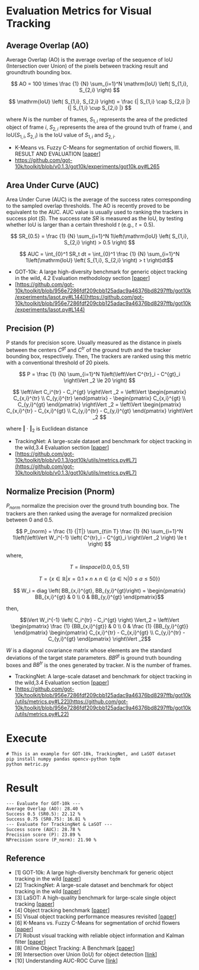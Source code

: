 # Evaluation Metrics for Visual Tracking

## Average Overlap (AO)

Average Overlap (AO) is the average overlap of the sequence of IoU (Intersection over Union) of the pixels between tracking result and groundtruth bounding box.

$$ AO = 100 \times \frac {1} {N} \sum_{i=1}^N \mathrm{IoU} \left( S_{1,i}, S_{2,i} \right) $$

$$ \mathrm{IoU} \left( S_{1,i}, S_{2,i} \right) = \frac {| S_{1,i} \cap S_{2,i} |} {| S_{1,i} \cup S_{2,i} |} $$

where $N$ is the number of frames, $S_{1,i}$ represents the area of the predicted object of frame $i$, $S_{2,i}$ represents the area of the ground truth of frame $i$, and $\mathrm{IoU} \left( S_{1,i}, S_{2,i} \right)$ is the IoU value of $S_{1,i}$ and $S_{2,i}$.

* K-Means vs. Fuzzy C-Means for segmentation of orchid flowers, III. RESULT AND EVALUATION
[[paper](https://www.researchgate.net/publication/311409493_K-Means_vs_Fuzzy_C-Means_for_Segmentation_of_Orchid_Flowers)]
* https://github.com/got-10k/toolkit/blob/v0.1.3/got10k/experiments/got10k.py#L265

## Area Under Curve (AUC)

Area Under Curve (AUC) is the average of the success rates corresponding to the sampled overlap thresholds. The AO is recently proved to be equivalent to the AUC. AUC value is usually used to ranking the trackers in success plot $(S)$. The success rate $SR$ is measured as the $\mathrm{IoU}$, by testing whether $\mathrm{IoU}$ is larger than a certain threshold $t$ (e.g., $t=0.5$).

$$ SR_{0.5} = \frac {1} {N} \sum_{i=1}^N 1\left(\mathrm{IoU} \left( S_{1,i}, S_{2,i} \right) > 0.5 \right) $$ 

$$ AUC = \int_{0}^1 SR_t dt = \int_{0}^1 \frac {1} {N} \sum_{i=1}^N 1\left(\mathrm{IoU} \left( S_{1,i}, S_{2,i} \right) > t \right)dt$$

* GOT-10k: A large high-diversity benchmark for generic object tracking in the wild, 4.2 Evaluation methodology section
[[paper](https://arxiv.org/pdf/1810.11981.pdf)]
* [https://github.com/got-10k/toolkit/blob/956e7286fdf209cbb125adac9a46376bd8297ffb/got10k/experiments/lasot.py#L144](https://github.com/got-10k/toolkit/blob/956e7286fdf209cbb125adac9a46376bd8297ffb/got10k/experiments/lasot.py#L144)

## Precision (P)
P stands for precision score. Usually measured as the distance in pixels between the centers $C^{gt}$ and $C^{tr}$ of the ground truth and the tracker bounding box, respectively. Then, The trackers are ranked using this metric with a conventional threshold of 20 pixels.

$$ P = \frac {1} {N} \sum_{i=1}^N 1\left(\left\Vert C^{tr}_i - C^{gt}_i \right\Vert _2 \le 20 \right) $$

$$ \left\Vert C_i^{tr} - C_i^{gt} \right\Vert _2 = \left\Vert \begin{pmatrix} C_{x,i}^{tr} \\ 
C_{y,i}^{tr} 
\end{pmatrix} - 
\begin{pmatrix} C_{x,i}^{gt} \\ 
C_{y,i}^{gt} 
\end{pmatrix} \right\Vert _2 = \left\Vert \begin{pmatrix} C_{x,i}^{tr} - C_{x,i}^{gt} \\ 
C_{y,i}^{tr} - C_{y,i}^{gt} 
\end{pmatrix} \right\Vert _2 $$

where $\Vert \cdot \Vert _2$ is Euclidean distance
* TrackingNet: A large-scale dataset and benchmark for object tracking in the wild,3.4 Evaluation section [[paper](https://arxiv.org/pdf/1803.10794.pdf)]
* [https://github.com/got-10k/toolkit/blob/v0.1.3/got10k/utils/metrics.py#L7](https://github.com/got-10k/toolkit/blob/v0.1.3/got10k/utils/metrics.py#L7)

## Normalize Precision (Pnorm)
$P_{norm}$ normalize the precision over the ground truth bounding box. The trackers are then ranked using the average for normalized precision between 0 and 0.5.

$$ P_{norm} = \frac {1} {|T|} \sum_{t\in T} \frac {1} {N} \sum_{i=1}^N 1\left(\left\Vert W_i^{-1} \left( C^{tr}_i - C^{gt}_i \right\Vert _2 \right) \le t \right) $$

where,

$$ T = linspace(0.0, 0.5, 51)$$

$$ T = \lbrace x \in \mathbb{R} | x = 0.1 \times n \land n \in \lbrace a \in \mathbb{N} | 0 \le a \le 50 \rbrace \rbrace$$

$$ W_i = diag \left( BB_{x,i}^{gt}, BB_{y,i}^{gt}\right) = \begin{pmatrix} BB_{x,i}^{gt} & 0 \\ 
0 & BB_{y,i}^{gt} 
\end{pmatrix}$$

then, 

$$\Vert W_i^{-1} \left( C_i^{tr} - C_i^{gt} \right) \Vert_2 = \left\Vert \begin{pmatrix} \frac {1} {BB_{x,i}^{gt}} & 0 \\ 
0 & \frac {1} {BB_{y,i}^{gt}} 
\end{pmatrix} \begin{pmatrix} C_{x,i}^{tr} - C_{x,i}^{gt} \\ 
C_{y,i}^{tr} - C_{y,i}^{gt} 
\end{pmatrix} \right\Vert _2$$

$W$ is a diagonal covariance matrix whose elements are the standard deviations of the target state parameters. $BB^{gt}$ is ground truth bounding boxes and $BB^{tr}$ is the ones generated by tracker. $N$ is the number of frames.

* TrackingNet: A large-scale dataset and benchmark for object tracking in the wild,3.4 Evaluation section [[paper](https://arxiv.org/pdf/1803.10794.pdf)]
* [https://github.com/got-10k/toolkit/blob/956e7286fdf209cbb125adac9a46376bd8297ffb/got10k/utils/metrics.py#L22](https://github.com/got-10k/toolkit/blob/956e7286fdf209cbb125adac9a46376bd8297ffb/got10k/utils/metrics.py#L22)

# Execute
```
# This is an example for GOT-10k, TrackingNet, and LaSOT dataset
pip install numpy pandas opencv-python tqdm
python metric.py
```

# Result
```
--- Evaluate for GOT-10k ---
Average Overlap (AO): 28.40 %
Success 0.5 (SR0.5): 22.12 %
Success 0.75 (SR0.75): 16.81 %
--- Evaluate for TrackingNet & LaSOT ---
Success score (AUC): 28.78 %
Precision score (P): 23.89 %
NPrecision score (P_norm): 21.90 %
```

## Reference

* [1] GOT-10k: A large high-diversity benchmark for generic object tracking in the wild
[[paper](https://arxiv.org/pdf/1810.11981.pdf)]
* [2] TrackingNet: A large-scale dataset and benchmark for object tracking in the wild
[[paper](https://arxiv.org/pdf/1803.10794.pdf)]
* [3] LaSOT: A high-quality benchmark for large-scale single object tracking
[[paper](https://arxiv.org/pdf/1809.07845v2.pdf)]
* [4] Object tracking benchmark
[[paper](https://faculty.ucmerced.edu/mhyang/papers/pami15_tracking_benchmark.pdf)]
* [5] Visual object tracking performance measures revisited
[[paper](https://arxiv.org/pdf/1502.05803.pdf)]
* [6] K-Means vs. Fuzzy C-Means for segmentation of orchid flowers
[[paper](https://www.researchgate.net/publication/311409493_K-Means_vs_Fuzzy_C-Means_for_Segmentation_of_Orchid_Flowers)]
* [7] Robust visual tracking with reliable object information and Kalman filter
[[paper](https://www.researchgate.net/publication/348859011_Robust_Visual_Tracking_with_Reliable_Object_Information_and_Kalman_Filter)]
* [8] Online Object Tracking: A Benchmark
[[paper](https://faculty.ucmerced.edu/mhyang/papers/cvpr13_benchmark.pdf)]
* [9] Intersection over Union (IoU) for object detection
[[link](https://pyimagesearch.com/2016/11/07/intersection-over-union-iou-for-object-detection/)]
* [10] Understanding AUC-ROC Curve
[[link](https://towardsdatascience.com/understanding-auc-roc-curve-68b2303cc9c5)]
